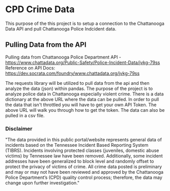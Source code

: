 # CPD Crime Data
This purpose of the this project is to setup a connection to the Chattanooga Data API and pull Chattanooga Police Indcident data.

## Pulling Data from the API
Pulling data from Chattanooga Police Department API - https://www.chattadata.org/Public-Safety/Police-Incident-Data/jvkg-79ss
Reference on API Docs: https://dev.socrata.com/foundry/www.chattadata.org/jvkg-79ss

The requests library will be utilized to pull data from the api and then analyze the data (json) within pandas. 
The purpose of the project is to analyze police data in Chattanooga especially violent crime. There is a data dictionary at the above URL where the data can be pulled.
In order to pull the data that isn't throttled you will have to get your own API Token. The above URL will walk you through how to get the token. 
The data can also be pulled in a csv file.  

### Disclaimer
"The data provided in this public portal/website represents general data of incidents based on the Tennessee Incident Based Reporting System (TIBRS). 
Incidents involving protected classes (juveniles, domestic abuse victims) by Tennessee law have been removed. Additionally, some incident addresses have been 
generalized to block level and randomly offset to protect the privacy of victims of crime. All crime data posted is preliminary and may or may not have been 
reviewed and approved by the Chattanooga Police Department’s (CPD) quality control process; therefore, the data may change upon further investigation."

